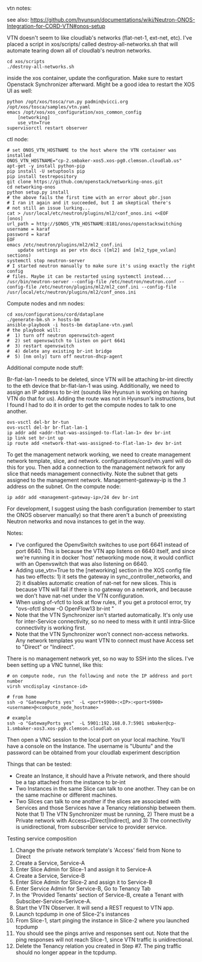 vtn notes:

see also: https://github.com/hyunsun/documentations/wiki/Neutron-ONOS-Integration-for-CORD-VTN#onos-setup

VTN doesn't seem to like cloudlab's networks (flat-net-1, ext-net, etc). I've placed a script in xos/scripts/ called destroy-all-networks.sh that will automate tearing down all of cloudlab's neutron networks.

    cd xos/scripts
    ./destroy-all-networks.sh

inside the xos container, update the configuration. Make sure to restart Openstack Synchronizer afterward. Might be a good idea to restart the XOS UI as well:

    python /opt/xos/tosca/run.py padmin@vicci.org /opt/xos/tosca/samples/vtn.yaml
    emacs /opt/xos/xos_configuration/xos_common_config
        [networking]
        use_vtn=True
    supervisorctl restart observer

ctl node:

    # set ONOS_VTN_HOSTNAME to the host where the VTN container was installed
    ONOS_VTN_HOSTNAME="cp-2.smbaker-xos5.xos-pg0.clemson.cloudlab.us"
    apt-get -y install python-pip
    pip install -U setuptools pip
    pip install testrepository
    git clone https://github.com/openstack/networking-onos.git
    cd networking-onos
    python setup.py install
    # the above fails the first time with an error about pbr.json
    # I ran it again and it succeeded, but I am skeptical there's
    # not still an issue lurking...
    cat > /usr/local/etc/neutron/plugins/ml2/conf_onos.ini <<EOF
    [onos]
    url_path = http://$ONOS_VTN_HOSTNAME:8181/onos/openstackswitching
    username = karaf
    password = karaf
    EOF
    emacs /etc/neutron/plugins/ml2/ml2_conf.ini
        update settings as per vtn docs ([ml2] and [ml2_type_vxlan] sections)
    systemctl stop neutron-server
    # I started neutron manually to make sure it's using exactly the right config
    # files. Maybe it can be restarted using systemctl instead...
    /usr/bin/neutron-server --config-file /etc/neutron/neutron.conf --config-file /etc/neutron/plugins/ml2/ml2_conf.ini --config-file /usr/local/etc/neutron/plugins/ml2/conf_onos.ini

Compute nodes and nm nodes:

    cd xos/configurations/cord/dataplane
    ./generate-bm.sh > hosts-bm
    ansible-playbook -i hosts-bm dataplane-vtn.yaml
    # the playbook will:
    #  1) turn off neutron openvswitch-agent
    #  2) set openvswitch to listen on port 6641
    #  3) restart openvswitch
    #  4) delete any existing br-int bridge
    #  5) [nm only] turn off neutron-dhcp-agent

Additional compute node stuff:

Br-flat-lan-1 needs to be deleted, since VTN will be attaching br-int directly to the eth device that br-flat-lan-1 was using. Additionally, we need to assign an IP address to br-int (sounds like Hyunsun is working on having VTN do that for us). Adding the route was not in Hyunsun's instructions, but I found I had to do it in order to get the compute nodes to talk to one another.

    ovs-vsctl del-br br-tun
    ovs-vsctl del-br br-flat-lan-1
    ip addr add <addr-that-was-assinged-to-flat-lan-1> dev br-int
    ip link set br-int up
    ip route add <network-that-was-assigned-to-flat-lan-1> dev br-int
    
To get the management network working, we need to create management network template, slice, and network. configurations/cord/vtn.yaml will do this for you. Then add a connection to the management network for any slice that needs management connectivity. Note the subnet that gets assigned to the management network. Management-gateway-ip is the .1 address on the subnet. On the compute node:

    ip addr add <management-gateway-ip>/24 dev br-int
    
For development, I suggest using the bash configuration (remember to start the ONOS observer manually) so that 
there aren't a bunch of preexisting Neutron networks and nova instances to get in the way. 

Notes:
* I've configured the OpenvSwitch switches to use port 6641 instead of port 6640. This is because the VTN app listens on 6640
itself, and since we're running it in docker 'host' networking mode now, it would conflict with an Openvswitch that was
also listening on 6640.
* Adding use_vtn=True to the [networking] section in the XOS config file has two effects: 1) it sets the gateway in sync_controller_networks, and 2) it disables automatic creation of nat-net for new slices. This is because VTN will fail if there is no gateway on a network, and because we don't have nat-net under the VTN configuration.
* When using of-vfctl to look at flow rules, if you get a protocol error, try "ovs-ofctl show -O OpenFlow13 br-int "
* Note that the VTN Synchronizer isn't started automatically. It's only use for inter-Service connectivity, so no need to mess with it until intra-Slice connectivity is working first. 
* Note that the VTN Synchronizer won't connect non-access networks. Any network templates you want VTN to connect must have Access set to "Direct" or "Indirect". 

There is no management network yet, so no way to SSH into the slices. I've been setting up a VNC tunnel, like this:

    # on compute node, run the following and note the IP address and port number
    virsh vncdisplay <instance-id>
    
    # from home
    ssh -o "GatewayPorts yes"  -L <port+5900>:<IP>:<port+5900> <username>@<compute_node_hostname>
    
    # example
    ssh -o "GatewayPorts yes"  -L 5901:192.168.0.7:5901 smbaker@cp-1.smbaker-xos3.xos-pg0.clemson.cloudlab.us

Then open a VNC session to the local port on your local machine. You'll have a console on the Instance. The username is "Ubuntu" and the password can be obtained from your cloudlab experiment description

Things that can be tested:

* Create an Instance, it should have a Private network, and there should be a tap attached from the instance to br-int
* Two Instances in the same Slice can talk to one another. They can be on the same machine or different machines.
* Two Slices can talk to one another if the slices are associated with Services and those Services have a Tenancy relationship between them. Note that 1) The VTN Synchronizer must be running, 2) There must be a Private network with Access=[Direct|Indirect], and 3) The connectivity is unidirectional, from subscriber service to provider service.

Testing service composition

1. Change the private network template's 'Access' field from None to Direct
2. Create a Service, Service-A
3. Enter Slice Admin for Slice-1 and assign it to Service-A
4. Create a Service, Service-B
5. Enter Slice Admin for Slice-2 and assign it to Service-B
6. Enter Service Admin for Service-B, Go to Tenancy Tab
7. In the 'Provided Tenants' section of Service-B, create a Tenant with Subsciber-Service=Serivce-A. 
8. Start the VTN Observer. It will send a REST request to VTN app.
9. Launch tcpdump in one of Slice-2's instances
10. From Slice-1, start pinging the instance in Slice-2 where you launched tcpdump
11. You should see the pings arrive and responses sent out. Note that the ping responses will not reach Slice-1, since VTN traffic is unidirectional.
12. Delete the Tenancy relation you created in Step #7. The ping traffic should no longer appear in the tcpdump.

